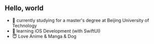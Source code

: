 ## Hello, world
- 🏫 currently studying for a master's degree at Beijing University of Technology
- 🌱 learning iOS Development (with SwiftUI)
- 😇 Love Anime & Manga & Dog
<!---
YoannZhang/YoannZhang is a ✨ special ✨ repository because its `README.md` (this file) appears on your GitHub profile.
You can click the Preview link to take a look at your changes.
--->

